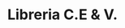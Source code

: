 ---
title: "Libreria C.E & V."
url: /ciudad-satelite/libreria-c-e-und-v/
shop: material de oficina
---